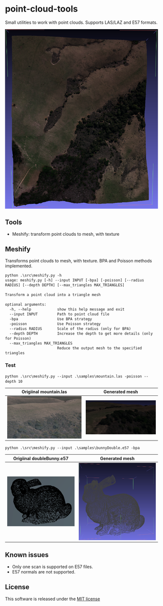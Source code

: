 # point-cloud-tools

Small utilities to work with point clouds. Supports LAS/LAZ and E57 formats.

![mountain mesh](img/mountain_mesh_complete.png)

## Tools

* Meshify: transform point clouds to mesh, with texture

## Meshify

Transforms point clouds to mesh, with texture.
BPA and Poisson methods implemented.

```text
python .\src\meshify.py -h
usage: meshify.py [-h] --input INPUT [-bpa] [-poisson] [--radius RADIUS] [--depth DEPTH] [--max_triangles MAX_TRIANGLES]

Transform a point cloud into a triangle mesh

optional arguments:
  -h, --help            show this help message and exit
  --input INPUT         Path to point cloud file
  -bpa                  Use BPA strategy
  -poisson              Use Poisson strategy
  --radius RADIUS       Scale of the radius (only for BPA)
  --depth DEPTH         Increase the depth to get more details (only for Poisson)
  --max_triangles MAX_TRIANGLES
                        Reduce the output mesh to the specified triangles
```

### Test

`python .\src\meshify.py --input .\samples\mountain.las -poisson --depth 10`

Origiinal mountain.las                          |  Generated mesh
:----------------------------------------------:|:---------------------------------------:
![mountain point cloud](img/mountain_dots.png)  |  ![mountain mesh](img/mountain_mesh.png)

`python .\src\meshify.py --input .\samples\bunnyDouble.e57 -bpa`

Origiinal doubleBunny.e57                       |  Generated mesh
:----------------------------------------------:|:---------------------------------------:
![mountain point cloud](img/bunny_dots.png)  |  ![mountain mesh](img/bunny_mesh.png)


## Known issues

* Only one scan is supported on E57 files.
* E57 normals are not supported.

## License

This software is released under the [MIT license](https://opensource.org/licenses/MIT)
